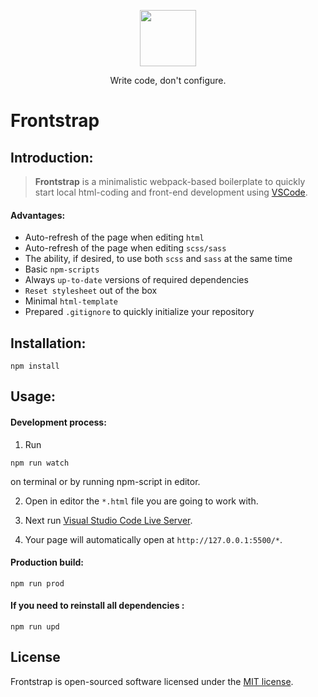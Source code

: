 <p align="center">
    <img src="https://nickbur.top/github/frontstrap-logo.svg" width="90px" height="auto">
</p>

<p align="center">
    Write code, don't configure.
</p>

# Frontstrap

## Introduction:

> **Frontstrap** is a minimalistic webpack-based boilerplate to quickly start local html-coding and front-end development using [VSCode](https://code.visualstudio.com/).

#### Advantages:  

- Auto-refresh of the page when editing ```html```
- Auto-refresh of the page when editing ```scss/sass```
- The ability, if desired, to use both ```scss``` and ```sass``` at the same time
- Basic ```npm-scripts```
- Always ```up-to-date``` versions of required dependencies
- ```Reset stylesheet``` out of the box
- Minimal ```html-template```
- Prepared ```.gitignore``` to quickly initialize your repository

## Installation:  
```
npm install
```
  
## Usage:  

#### Development process:  
1. Run
```
npm run watch
```  
on terminal or by running npm-script in editor.  

2. Open in editor the ```*.html``` file you are going to work with.  

3. Next run [Visual Studio Code Live Server](https://github.com/ritwickdey/vscode-live-server).  

4. Your page will automatically open at ```http://127.0.0.1:5500/*```.  
  
#### Production build:
```
npm run prod
```
  
#### If you need to reinstall all dependencies :  
```
npm run upd
```

## License

Frontstrap is open-sourced software licensed under the [MIT license](LICENSE).
